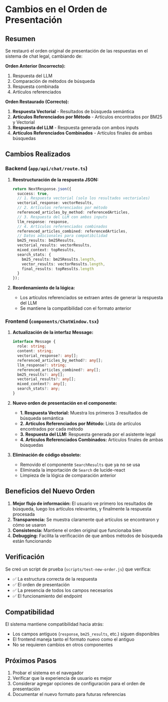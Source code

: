 # Cambios en el Orden de Presentación

## Resumen

Se restauró el orden original de presentación de las respuestas en el sistema de chat legal, cambiando de:

**Orden Anterior (Incorrecto):**
1. Respuesta del LLM
2. Comparación de métodos de búsqueda
3. Respuesta combinada
4. Artículos referenciados

**Orden Restaurado (Correcto):**
1. **Respuesta Vectorial** - Resultados de búsqueda semántica
2. **Artículos Referenciados por Método** - Artículos encontrados por BM25 y Vectorial
3. **Respuesta del LLM** - Respuesta generada con ambos inputs
4. **Artículos Referenciados Combinados** - Artículos finales de ambas búsquedas

## Cambios Realizados

### Backend (`app/api/chat/route.ts`)

1. **Reestructuración de la respuesta JSON:**
   ```typescript
   return NextResponse.json({
     success: true,
     // 1. Respuesta vectorial (solo los resultados vectoriales)
     vectorial_response: vectorResults,
     // 2. Artículos referenciados por método
     referenced_articles_by_method: referencedArticles,
     // 3. Respuesta del LLM con ambos inputs
     llm_response: response,
     // 4. Artículos referenciados combinados
     referenced_articles_combined: referencedArticles,
     // Datos adicionales para compatibilidad
     bm25_results: bm25Results,
     vectorial_results: vectorResults,
     mixed_context: topResults,
     search_stats: {
       bm25_results: bm25Results.length,
       vector_results: vectorResults.length,
       final_results: topResults.length
     }
   });
   ```

2. **Reordenamiento de la lógica:**
   - Los artículos referenciados se extraen antes de generar la respuesta del LLM
   - Se mantiene la compatibilidad con el formato anterior

### Frontend (`components/ChatWindow.tsx`)

1. **Actualización de la interfaz Message:**
   ```typescript
   interface Message {
     role: string;
     content: string;
     vectorial_response?: any[];
     referenced_articles_by_method?: any[];
     llm_response?: string;
     referenced_articles_combined?: any[];
     bm25_results?: any[];
     vectorial_results?: any[];
     mixed_context?: any[];
     search_stats?: any;
   }
   ```

2. **Nuevo orden de presentación en el componente:**
   - **1. Respuesta Vectorial:** Muestra los primeros 3 resultados de búsqueda semántica
   - **2. Artículos Referenciados por Método:** Lista de artículos encontrados por cada método
   - **3. Respuesta del LLM:** Respuesta generada por el asistente legal
   - **4. Artículos Referenciados Combinados:** Artículos finales de ambas búsquedas

3. **Eliminación de código obsoleto:**
   - Removido el componente `SearchResults` que ya no se usa
   - Eliminada la importación de `Search` de lucide-react
   - Limpieza de la lógica de comparación anterior

## Beneficios del Nuevo Orden

1. **Mejor flujo de información:** El usuario ve primero los resultados de búsqueda, luego los artículos relevantes, y finalmente la respuesta procesada
2. **Transparencia:** Se muestra claramente qué artículos se encontraron y cómo se usaron
3. **Consistencia:** Mantiene el orden original que funcionaba bien
4. **Debugging:** Facilita la verificación de que ambos métodos de búsqueda están funcionando

## Verificación

Se creó un script de prueba (`scripts/test-new-order.js`) que verifica:
- ✅ La estructura correcta de la respuesta
- ✅ El orden de presentación
- ✅ La presencia de todos los campos necesarios
- ✅ El funcionamiento del endpoint

## Compatibilidad

El sistema mantiene compatibilidad hacia atrás:
- Los campos antiguos (`response`, `bm25_results`, etc.) siguen disponibles
- El frontend maneja tanto el formato nuevo como el antiguo
- No se requieren cambios en otros componentes

## Próximos Pasos

1. Probar el sistema en el navegador
2. Verificar que la experiencia de usuario es mejor
3. Considerar agregar opciones de configuración para el orden de presentación
4. Documentar el nuevo formato para futuras referencias 